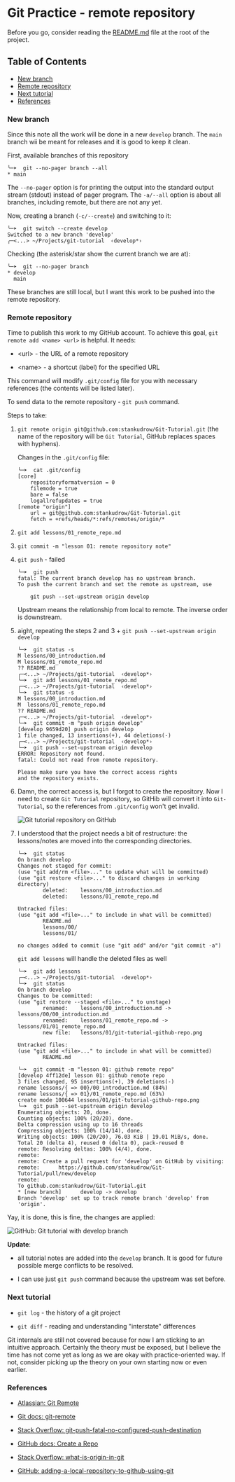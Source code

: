# Git Practice - remote repository

Before you go, consider reading the [README.md](../../README.md) file at the root of the project.

## Table of Contents

- [New branch](#new-branch)
- [Remote repository](#remote-repository)
- [Next tutorial](#next-tutorial)
- [References](#references)

### New branch

Since this note all the work will be done in a new `develop` branch.
The `main` branch wii be meant for releases and it is good to keep it clean.

First, available branches of this repository

```shell
╰─➤  git --no-pager branch --all
* main
```

The `--no-pager` option is for printing the output into the standard output stream (stdout) instead of pager program.
The `-a/--all` option is about all branches, including remote, but there are not any yet.

Now, creating a branch (`-c/--create`) and switching to it:

```shell
╰─➤  git switch --create develop
Switched to a new branch 'develop'
╭─<...> ~/Projects/git-tutorial  ‹develop*› 
```

Checking (the asterisk/star show the current branch we are at):

```shell
╰─➤  git --no-pager branch
* develop
  main
```

These branches are still local, but I want this work to be pushed into the remote repository.

### Remote repository

Time to publish this work to my GitHub account.
To achieve this goal, `git remote add <name> <url>` is helpful. It needs:

- \<url\> - the URL of a remote repository

- \<name\> - a shortcut (label) for the specified URL

This command will modify `.git/config` file for you with necessary references (the contents will be listed later).

To send data to the remote repository - `git push` command.

Steps to take:

1. `git remote origin git@github.com:stankudrow/Git-Tutorial.git` (the name of the repository will be `Git Tutorial`, GitHub replaces spaces with hyphens).

    Changes in the `.git/config` file:

    ```shell
    ╰─➤  cat .git/config 
    [core]
        repositoryformatversion = 0
        filemode = true
        bare = false
        logallrefupdates = true
    [remote "origin"]
        url = git@github.com:stankudrow/Git-Tutorial.git
        fetch = +refs/heads/*:refs/remotes/origin/*
    ```

2. `git add lessons/01_remote_repo.md`

3. `git commit -m "lesson 01: remote repository note"`

4. `git push` - failed

    ```shell
    ╰─➤  git push
    fatal: The current branch develop has no upstream branch.
    To push the current branch and set the remote as upstream, use

        git push --set-upstream origin develop
    ```

    Upstream means the relationship from local to remote.
    The inverse order is downstream.

5. aight, repeating the steps 2 and 3 + `git push --set-upstream origin develop`

    ```shell
    ╰─➤  git status -s
    M lessons/00_introduction.md
    M lessons/01_remote_repo.md
    ?? README.md
    ╭─<...> ~/Projects/git-tutorial  ‹develop*› 
    ╰─➤  git add lessons/01_remote_repo.md
    ╭─<...> ~/Projects/git-tutorial  ‹develop*› 
    ╰─➤  git status -s
    M lessons/00_introduction.md
    M  lessons/01_remote_repo.md
    ?? README.md
    ╭─<...> ~/Projects/git-tutorial  ‹develop*› 
    ╰─➤  git commit -m "push origin develop"
    [develop 9659d20] push origin develop
    1 file changed, 13 insertions(+), 44 deletions(-)
    ╭─<...> ~/Projects/git-tutorial  ‹develop*› 
    ╰─➤  git push --set-upstream origin develop
    ERROR: Repository not found.
    fatal: Could not read from remote repository.
    
    Please make sure you have the correct access rights
    and the repository exists.
    ```

6. Damn, the correct access is, but I forgot to create the repository. Now I need to create `Git Tutorial` repository, so GitHib will convert it into `Git-Tutorial`, so the references from `.git/config` won't get invalid.

    ![Git tutorial repository on GitHub](./git-tutorial-github-repo.png "GitHub Git Tutorial")

7. I understood that the project needs a bit of restructure: the lessons/notes are moved into the corresponding directories.

    ```shell
    ╰─➤  git status
    On branch develop
    Changes not staged for commit:
    (use "git add/rm <file>..." to update what will be committed)
    (use "git restore <file>..." to discard changes in working directory)
            deleted:    lessons/00_introduction.md
            deleted:    lessons/01_remote_repo.md

    Untracked files:
    (use "git add <file>..." to include in what will be committed)
            README.md
            lessons/00/
            lessons/01/

    no changes added to commit (use "git add" and/or "git commit -a")
    ```

    `git add lessons` will handle the deleted files as well

    ```shell
    ╰─➤  git add lessons
    ╭─<...> ~/Projects/git-tutorial  ‹develop*› 
    ╰─➤  git status
    On branch develop
    Changes to be committed:
    (use "git restore --staged <file>..." to unstage)
            renamed:    lessons/00_introduction.md -> lessons/00/00_introduction.md
            renamed:    lessons/01_remote_repo.md -> lessons/01/01_remote_repo.md
            new file:   lessons/01/git-tutorial-github-repo.png

    Untracked files:
    (use "git add <file>..." to include in what will be committed)
            README.md
    ```

    ```shell
    ╰─➤  git commit -m "lesson 01: github remote repo"
    [develop 4ff12de] lesson 01: github remote repo
    3 files changed, 95 insertions(+), 39 deletions(-)
    rename lessons/{ => 00}/00_introduction.md (84%)
    rename lessons/{ => 01}/01_remote_repo.md (63%)
    create mode 100644 lessons/01/git-tutorial-github-repo.png
    ╰─➤  git push --set-upstream origin develop
    Enumerating objects: 20, done.
    Counting objects: 100% (20/20), done.
    Delta compression using up to 16 threads
    Compressing objects: 100% (14/14), done.
    Writing objects: 100% (20/20), 76.03 KiB | 19.01 MiB/s, done.
    Total 20 (delta 4), reused 0 (delta 0), pack-reused 0
    remote: Resolving deltas: 100% (4/4), done.
    remote: 
    remote: Create a pull request for 'develop' on GitHub by visiting:
    remote:      https://github.com/stankudrow/Git-Tutorial/pull/new/develop
    remote: 
    To github.com:stankudrow/Git-Tutorial.git
    * [new branch]      develop -> develop
    Branch 'develop' set up to track remote branch 'develop' from 'origin'.
    ```

Yay, it is done, this is fine, the changes are applied:

![GitHub: Git tutorial with develop branch](./git-tutorial-lesson01-develop.png "GitHub Git Tutorial develop")

**Update**:

- all tutorial notes are added into the `develop` branch. It is good for future possible merge conflicts to be resolved.

- I can use just `git push` command because the upstream was set before.

### Next tutorial

- `git log` - the history of a git project

- `git diff` - reading and understanding "interstate" differences

Git internals are still not covered because for now I am sticking to an intuitive approach. Certainly the theory must be exposed, but I believe the time has not come yet as long as we are okay with practice-oriented way. If not, consider picking up the theory on your own starting now or even earlier.

### References

- [Atlassian: Git Remote](https://www.atlassian.com/git/tutorials/syncing)

- [Git docs: git-remote](https://git-scm.com/docs/git-remote)

- [Stack Overflow: git-push-fatal-no-configured-push-destination](https://stackoverflow.com/questions/10032964/git-push-fatal-no-configured-push-destination)

- [GitHub docs: Create a Repo](https://docs.github.com/en/get-started/quickstart/create-a-repo)

- [Stack Overflow: what-is-origin-in-git](https://stackoverflow.com/questions/9529497/what-is-origin-in-git)

- [GitHub: adding-a-local-repository-to-github-using-git](https://docs.github.com/en/migrations/importing-source-code/using-the-command-line-to-import-source-code/adding-locally-hosted-code-to-github#adding-a-local-repository-to-github-using-git)

